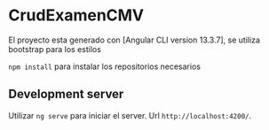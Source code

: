 # CrudExamenCMV

El proyecto esta generado con [Angular CLI  version 13.3.7], se utiliza bootstrap para los estilos

`npm install` para instalar los repositorios necesarios

## Development server

Utilizar `ng serve` para iniciar el server. Url `http://localhost:4200/`.

